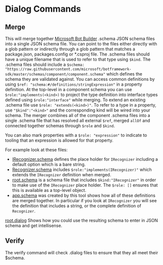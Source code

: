 # Dialog Commands

## Merge

This will merge together [Microsoft Bot Builder](https://github.com/Microsoft/BotBuilder) .schema JSON schema files into a single JSON schema file. You can point to the files either directly with a glob pattern or indirectly through a glob pattern that matches a package.json, packages.config or \*.csproj file. The .schema files should have a unique filename that is used to refer to that type using `$kind`. The .schema files should include a `$schema: "https://raw.githubusercontent.com/microsoft/botframework-sdk/master/schemas/component/component.schema"` which defines the schema they are validated against. You can access common definitions by using `$ref: "schema:#/definitions/stringExpression"` in a property definition.  At the top-level in a component schema you can use `$role:"implements(<kind>)` to project the type definition into interface types defined using `$role:"interface"` while merging. To extend an existing .schema file use `$role: "extends(<kind>)"`.  To refer to a type in a property, use `"$kind":"<kind>"` and the corresponding kind will be wired into your schema.  The merger combines all of the component .schema files into a single .schema file that has resolved all external `$ref`, merged `allOf` and connected together schemas through `$role` and `$kind`.

You can also mark properties with a `$role: "expression"` to indicate to tooling that an expression is allowed for that property. 

For example look at these files:

- [IRecognizer.schema](test/schemas/IRecognizer.schema) defines the place holder for `IRecognizer` including a default option which is a bare string.
- [Recognizer.schema](test/schemas/Recognizer.schema) includes `$role:"implements(IRecognizer)"` which extends the `IRecognizer` definition when merged.
- [root.schema](test/schemas/root.schema) is a schema file that includes `$kind:"IRecognizer"` in order to make use of the `IRecognizer` place holder.  The `$role: []` ensures that this is available as a top-level object.
- [app.schema](test/schemas/app.schema) was created by this tool shows how all of these definitions are merged together. In particular if you look at `IRecognizer` you will see the definition that includes a string, or the complete definition of `Recognizer`.

[root.dialog](test/examples/root.dialog) Shows how you could use the resulting schema to enter in JSON schema and get intellisense.

## Verify

The verify command will check .dialog files to ensure that they all meet their $schema.

